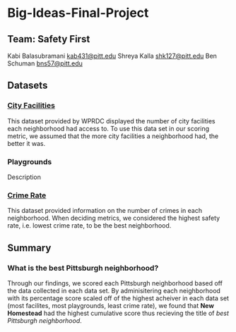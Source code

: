 # Big-Ideas-Final-Project
##  Team: Safety First
Kabi Balasubramani kab431@pitt.edu
Shreya Kalla shk127@pitt.edu
Ben Schuman bns57@pitt.edu	

## Datasets
### [City Facilities](https://data.wprdc.org/dataset/city-of-pittsburgh-facilities/resource/fbb50b02-2879-47cd-abea-ae697ec05170)
This dataset provided by WPRDC displayed the number of city facilities each neighborhood had access to. To use this data set in our scoring metric, we assumed that the more city facilities
a neighborhood had, the better it was. 
### Playgrounds
Description
### [Crime Rate](https://data.wprdc.org/dataset/police-incident-blotter/resource/1797ead8-8262-41cc-9099-cbc8a161924b)
This dataset provided information on the number of crimes in each neighborhood. When deciding metrics, we considered the highest safety rate, i.e. lowest crime rate, to be the best neighborhood. 

## Summary
### What is the best Pittsburgh neighborhood? 
Through our findings, we scored each Pittsburgh neighborhood based off the data collected in each data set. By adminisitering each neighborhood with its percentage score scaled off of the highest acheiver in each data set (most facilites, most playgrounds, least crime rate),
we found that **New Homestead** had the highest cumulative score thus recieving the title of *best Pittsburgh neighborhood*. 

